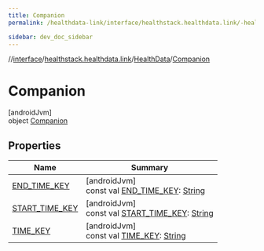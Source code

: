 ```yaml
---
title: Companion
permalink: /healthdata-link/interface/healthstack.healthdata.link/-health-data/-companion/index.html

sidebar: dev_doc_sidebar
---
```

//[interface](../../../../index.html)/[healthstack.healthdata.link](../../index.html)/[HealthData](../index.html)/[Companion](index.html)



# Companion



[androidJvm]\
object [Companion](index.html)



## Properties


| Name | Summary |
|---|---|
| [END_TIME_KEY](-e-n-d_-t-i-m-e_-k-e-y.html) | [androidJvm]<br>const val [END_TIME_KEY](-e-n-d_-t-i-m-e_-k-e-y.html): [String](https://kotlinlang.org/api/latest/jvm/stdlib/kotlin/-string/index.html) |
| [START_TIME_KEY](-s-t-a-r-t_-t-i-m-e_-k-e-y.html) | [androidJvm]<br>const val [START_TIME_KEY](-s-t-a-r-t_-t-i-m-e_-k-e-y.html): [String](https://kotlinlang.org/api/latest/jvm/stdlib/kotlin/-string/index.html) |
| [TIME_KEY](-t-i-m-e_-k-e-y.html) | [androidJvm]<br>const val [TIME_KEY](-t-i-m-e_-k-e-y.html): [String](https://kotlinlang.org/api/latest/jvm/stdlib/kotlin/-string/index.html) |


